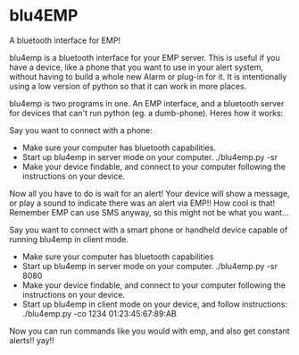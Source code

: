blu4EMP 
========
 A bluetooth interface for EMP!


blu4emp is a bluetooth interface for your EMP server. This is useful if you
have a device, like a phone that you want to use in your alert system, without
having to build a whole new Alarm or plug-in for it. It is intentionally using
a low version of python so that it can work in more places.

blu4emp is two programs in one. An EMP interface, and a bluetooth server 
for devices that can't run python (eg. a dumb-phone). Heres how it works:

Say you want to connect with a phone:

* Make sure your computer has bluetooth capabilities.
* Start up blu4emp in server mode on your computer.
        ./blu4emp.py -sr
* Make your device findable, and connect to your computer following the
  instructions on your device.

Now all you have to do is wait for an alert! Your device will show a 
message, or play a sound to indicate there was an alert via EMP!! How cool
is that! Remember EMP can use SMS anyway, so this might not be what you
want... 
    
Say you want to connect with a smart phone or handheld device capable of
running blu4emp in client mode.
      
* Make sure your computer has bluetooth capabilities
* Start up blu4emp in server mode on your computer.
         ./blu4emp.py -sr 8080
* Make your device findable, and connect to your computer following the
  instructions on your device.
* Start up blu4emp in client mode on your device, and follow 
  instructions:   
         ./blu4emp.py -co 1234 01:23:45:67:89:AB
    
Now you can run commands like you would with emp, and also get constant 
alerts!! yay!!

